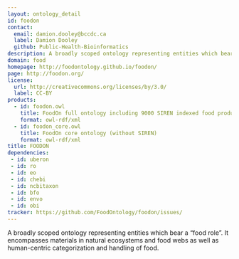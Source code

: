```yaml
---
layout: ontology_detail
id: foodon
contact:
  email: damion.dooley@bccdc.ca
  label: Damion Dooley
  github: Public-Health-Bioinformatics
description: A broadly scoped ontology representing entities which bear a “food role”.  It encompasses materials in natural ecosystems and food webs as well as human-centric categorization and handling of food.
domain: food
homepage: http://foodontology.github.io/foodon/
page: http://foodon.org/
license:
  url: http://creativecommons.org/licenses/by/3.0/
  label: CC-BY
products:
  - id: foodon.owl
    title: FoodOn full ontology including 9000 SIREN indexed food products
    format: owl-rdf/xml
  - id: foodon_core.owl
    title: FoodOn core ontology (without SIREN)
    format: owl-rdf/xml
title: FOODON
dependencies:
 - id: uberon
 - id: ro
 - id: eo
 - id: chebi
 - id: ncbitaxon
 - id: bfo
 - id: envo
 - id: obi
tracker: https://github.com/FoodOntology/foodon/issues/
---
```


A broadly scoped ontology representing entities which bear a “food role”.  It encompasses materials in natural ecosystems and food webs as well as human-centric categorization and handling of food.
